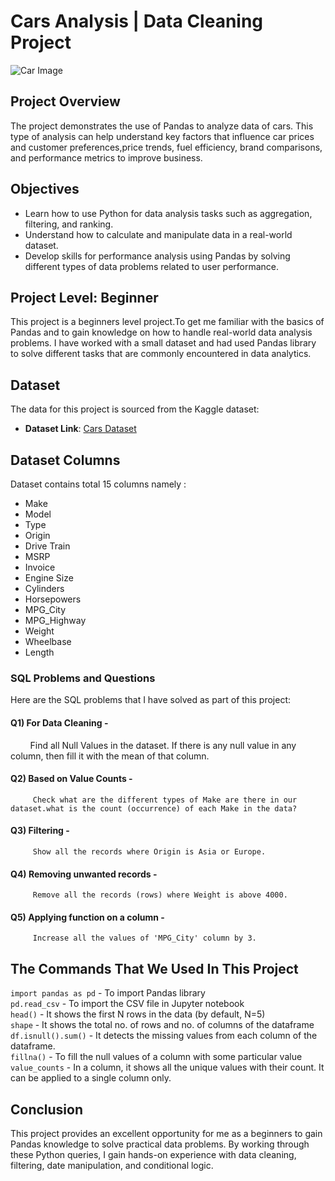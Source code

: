 # Cars Analysis | Data Cleaning Project

![Car Image](https://github.com/user-attachments/assets/f83f11a8-251f-49eb-9d96-930cfc589fd4)

## Project Overview
The project demonstrates the use of Pandas to analyze data of cars. This type of analysis can help understand key factors that influence car prices and customer preferences,price trends, fuel efficiency, brand comparisons, and performance metrics to improve business.


## Objectives
- Learn how to use Python for data analysis tasks such as aggregation, filtering, and ranking.
- Understand how to calculate and manipulate data in a real-world dataset.
- Develop skills for performance analysis using Pandas by solving different types of data problems related to user performance.

## Project Level: Beginner
This project is a beginners level project.To get me familiar with the basics of Pandas and to gain knowledge on how to handle real-world data analysis problems. I have worked with a small dataset and had used Pandas library to solve different tasks that are commonly encountered in data analytics.

## Dataset
The data for this project is sourced from the Kaggle dataset:
 - **Dataset Link**: [Cars Dataset](https://www.kaggle.com/datasets/niteshsahu99/cars-data1/data)

## Dataset Columns
Dataset contains total 15 columns namely :
- Make
- Model
- Type
- Origin
- Drive Train
- MSRP
- Invoice
- Engine Size
- Cylinders
- Horsepowers
- MPG_City
- MPG_Highway
- Weight
- Wheelbase
- Length

### SQL Problems and Questions
Here are the SQL problems that I have solved as part of this project:

#### Q1) For Data Cleaning - <br>
&nbsp;&nbsp;&nbsp;&nbsp;&nbsp;&nbsp;&nbsp;&nbsp;Find all Null Values in the dataset. If there is any null value in any column, then fill it with the mean of that column.<br>
#### Q2) Based on Value Counts - <br>
         Check what are the different types of Make are there in our dataset.what is the count (occurrence) of each Make in the data?
#### Q3) Filtering - <br>
         Show all the records where Origin is Asia or Europe.
#### Q4) Removing unwanted records - <br>
         Remove all the records (rows) where Weight is above 4000.
#### Q5) Applying function on a column - <br>
         Increase all the values of 'MPG_City' column by 3.


## The Commands That We Used In This Project 

`import pandas as pd` - To import Pandas library<br>
`pd.read_csv` - To import the CSV file in Jupyter notebook<br>
`head()` - It shows the first N rows in the data (by default, N=5)<br>
`shape` - It shows the total no. of rows and no. of columns of the dataframe<br>
`df.isnull().sum()` - It detects the missing values from each column of the dataframe.<br>
`fillna()` - To fill the null values of a column with some particular value<br>
`value_counts` - In a column, it shows all the unique values with their count. It can be applied to a single column only.<br>


## Conclusion
This project provides an excellent opportunity for me as a beginners to gain Pandas knowledge to solve practical data problems. By working through these Python queries, I gain hands-on experience with data cleaning, filtering, date manipulation, and conditional logic.

